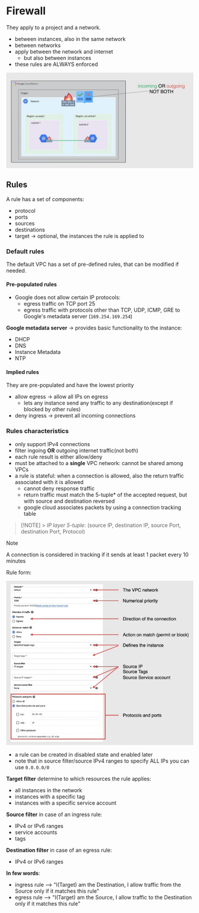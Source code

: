 # Firewall

They apply to a project and a network.

- between instances, also in the same network
- between networks
- apply between the network and internet
  - but also between instances
- these rules are ALWAYS enforced

![alt text](ch5.5-firewall.protection.png)

## Rules

A rule has a set of components:

- protocol
- ports
- sources
- destinations
- target -> optional, the instances the rule is applied to

### Default rules

The default VPC has a set of pre-defined rules, that can be modified if needed.

#### Pre-populated rules

- Google does not allow certain IP protocols:
  - egress traffic on TCP port 25
  - egress traffic with protocols other than TCP, UDP, ICMP, GRE to Google's metadata server (`169.254.169.254`)

**Google metadata server** -> provides basic functionality to the instance:

- DHCP
- DNS
- Instance Metadata
- NTP

#### Implied rules

They are pre-populated and have the lowest priority

- allow egress -> allow all IPs on egress
  - lets any instance send any traffic to any destination(except if blocked by other rules)
- deny ingress -> prevent all incoming connections

### Rules characteristics

- only support IPv4 connections
- filter ingoing **OR** outgoing internet traffic(not both)
- each rule result is either allow/deny
- must be attached to a **single** VPC network: cannot be shared among VPCs
- a rule is stateful: when a connection is allowed, also the return traffic associated with it is allowed
  - cannot deny response traffic
  - return traffic must match the 5-tuple\* of the accepted request, but with source and destination reversed
  - google cloud associates packets by using a connection tracking table

> [!NOTE] > _IP layer 5-tuple_: (source IP, destination IP, source Port, destination Port, Protocol)

> [!NOTE]
> A connection is considered in tracking if it sends at least 1 packet every 10 minutes

Rule form:

![Rule form](ch5.5-firewall.rule-form.png)

- a rule can be created in disabled state and enabled later
- note that in source filter/source IPv4 ranges to specify ALL IPs you can use `0.0.0.0/0`

**Target filter** determine to which resources the rule applies:

- all instances in the network
- instances with a specific tag
- instances with a specific service account

**Source filter** in case of an ingress rule:

- IPv4 or IPv6 ranges
- service accounts
- tags

**Destination filter** in case of an egress rule:

- IPv4 or IPv6 ranges

**In few words**:

- ingress rule --> "I(Target) am the Destination, I allow traffic from the Source only if it matches this rule"
- egress rule --> "I(Target) am the Source, I allow traffic to the Destination only if it matches this rule"
